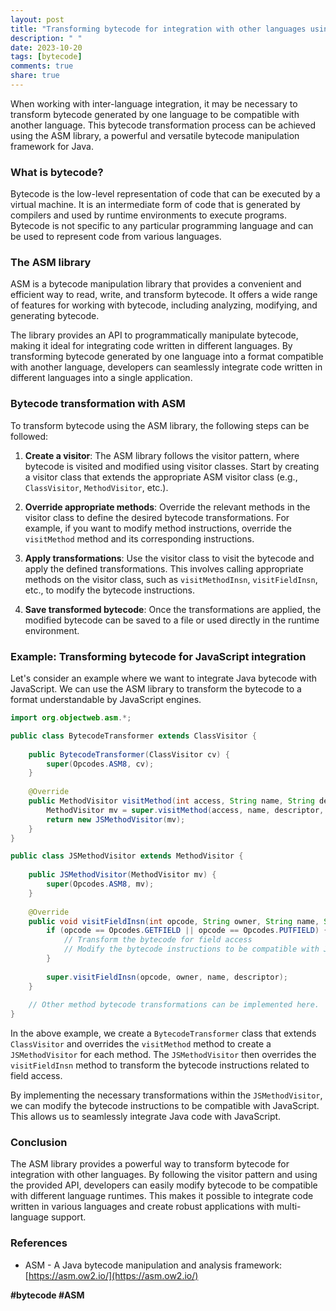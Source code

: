 ```yaml
---
layout: post
title: "Transforming bytecode for integration with other languages using ASM Library"
description: " "
date: 2023-10-20
tags: [bytecode]
comments: true
share: true
---
```


When working with inter-language integration, it may be necessary to transform bytecode generated by one language to be compatible with another language. This bytecode transformation process can be achieved using the ASM library, a powerful and versatile bytecode manipulation framework for Java.

### What is bytecode?

Bytecode is the low-level representation of code that can be executed by a virtual machine. It is an intermediate form of code that is generated by compilers and used by runtime environments to execute programs. Bytecode is not specific to any particular programming language and can be used to represent code from various languages.

### The ASM library

ASM is a bytecode manipulation library that provides a convenient and efficient way to read, write, and transform bytecode. It offers a wide range of features for working with bytecode, including analyzing, modifying, and generating bytecode.

The library provides an API to programmatically manipulate bytecode, making it ideal for integrating code written in different languages. By transforming bytecode generated by one language into a format compatible with another language, developers can seamlessly integrate code written in different languages into a single application.

### Bytecode transformation with ASM

To transform bytecode using the ASM library, the following steps can be followed:

1. **Create a visitor**: The ASM library follows the visitor pattern, where bytecode is visited and modified using visitor classes. Start by creating a visitor class that extends the appropriate ASM visitor class (e.g., `ClassVisitor`, `MethodVisitor`, etc.).

2. **Override appropriate methods**: Override the relevant methods in the visitor class to define the desired bytecode transformations. For example, if you want to modify method instructions, override the `visitMethod` method and its corresponding instructions.

3. **Apply transformations**: Use the visitor class to visit the bytecode and apply the defined transformations. This involves calling appropriate methods on the visitor class, such as `visitMethodInsn`, `visitFieldInsn`, etc., to modify the bytecode instructions.

4. **Save transformed bytecode**: Once the transformations are applied, the modified bytecode can be saved to a file or used directly in the runtime environment.

### Example: Transforming bytecode for JavaScript integration

Let's consider an example where we want to integrate Java bytecode with JavaScript. We can use the ASM library to transform the bytecode to a format understandable by JavaScript engines.

```java
import org.objectweb.asm.*;

public class BytecodeTransformer extends ClassVisitor {
    
    public BytecodeTransformer(ClassVisitor cv) {
        super(Opcodes.ASM8, cv);
    }
    
    @Override
    public MethodVisitor visitMethod(int access, String name, String descriptor, String signature, String[] exceptions) {
        MethodVisitor mv = super.visitMethod(access, name, descriptor, signature, exceptions);
        return new JSMethodVisitor(mv);
    }
}

public class JSMethodVisitor extends MethodVisitor {
    
    public JSMethodVisitor(MethodVisitor mv) {
        super(Opcodes.ASM8, mv);
    }
    
    @Override
    public void visitFieldInsn(int opcode, String owner, String name, String descriptor) {
        if (opcode == Opcodes.GETFIELD || opcode == Opcodes.PUTFIELD) {
            // Transform the bytecode for field access
            // Modify the bytecode instructions to be compatible with JavaScript
        }
        
        super.visitFieldInsn(opcode, owner, name, descriptor);
    }
    
    // Other method bytecode transformations can be implemented here.
}
```

In the above example, we create a `BytecodeTransformer` class that extends `ClassVisitor` and overrides the `visitMethod` method to create a `JSMethodVisitor` for each method. The `JSMethodVisitor` then overrides the `visitFieldInsn` method to transform the bytecode instructions related to field access.

By implementing the necessary transformations within the `JSMethodVisitor`, we can modify the bytecode instructions to be compatible with JavaScript. This allows us to seamlessly integrate Java code with JavaScript.

### Conclusion

The ASM library provides a powerful way to transform bytecode for integration with other languages. By following the visitor pattern and using the provided API, developers can easily modify bytecode to be compatible with different language runtimes. This makes it possible to integrate code written in various languages and create robust applications with multi-language support.

### References
- ASM - A Java bytecode manipulation and analysis framework: [https://asm.ow2.io/](https://asm.ow2.io/)

**#bytecode #ASM**